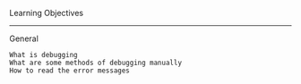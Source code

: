 Learning Objectives
___________________
General

    What is debugging
    What are some methods of debugging manually
    How to read the error messages

